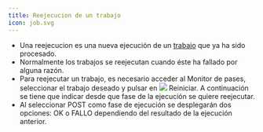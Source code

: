 ```yaml
---
title: Reejecucion de un trabajo
icon: job.svg
---
```

* Una reejecucion es una nueva ejecución de un [trabajo](Conceptos/job) que ya ha sido procesado.
* Normalmente los trabajos se reejecutan cuando éste ha fallado por alguna razón.
* Para reejecutar un trabajo, es necesario acceder al Monitor de pases, seleccionar el trabajo deseado y pulsar en  <img src="/static/images/icons/restart.gif" /> Reiniciar. A continuación se tiene que indicar desde que fase de la ejecución se quiere reejecutar.
* Al seleccionar POST como fase de ejecución se desplegarán dos opciones: OK o FALLO dependiendo del resultado de la ejecución anterior.